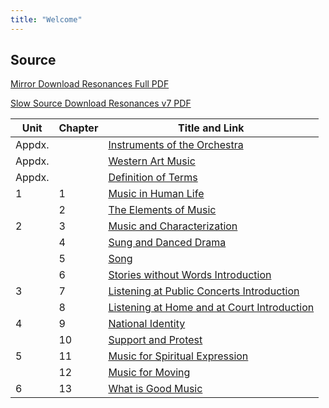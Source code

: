 ```yaml
---
title: "Welcome"
---
```

## Source

[Mirror Download Resonances Full PDF](resonance-v7.pdf)

[Slow Source Download Resonances v7 PDF](https://web.ung.edu/media/university-press/Resonances-v7.pdf?t=1739240426269)

| Unit   | Chapter | Title and Link                                                                                                |
|--------|---------|---------------------------------------------------------------------------------------------------------------|
| Appdx. |         | [Instruments of the Orchestra](Appendices_Instruments_of_the_Orchestra.pdf)                                   |
| Appdx. |         | [Western Art Music](Appendices_Western_Art_Music.pdf)                                                         |
| Appdx. |         | [Definition of Terms](Appendices_Definition_of_Terms.pdf)                                                     |
| 1      | 1       | [Music in Human Life](Unit1_Chapter1_Music_in_Human_Life.pdf)                                                 |
|        | 2       | [The Elements of Music](Unit1_Chapter2_The_Elements_of_Music.pdf)                                             |
| 2      | 3       | [Music and Characterization](Unit2_Chapter3_Music_and_Characterization.pdf)                                   |
|        | 4       | [Sung and Danced Drama](Unit2_Chapter4_Sung_and_Danced_Drama.pdf)                                             |
|        | 5       | [Song](Unit2_Chapter5_Song.pdf)                                                                               |
|        | 6       | [Stories without Words Introduction](Unit2_Chapter6_Stories_without_Words_Introduction.pdf)                   |
| 3      | 7       | [Listening at Public Concerts Introduction](Unit3_Chapter7_Listening_at_Public_Concerts_Introduction.pdf)     |
|        | 8       | [Listening at Home and at Court Introduction](Unit3_Chapter8_Listening_at_Home_and_at_Court_Introduction.pdf) |
| 4      | 9       | [National Identity](Unit4_Chapter9_National_Identity.pdf)                                                     |
|        | 10      | [Support and Protest](Unit4_Chapter10_Support_and_Protest.pdf)                                                |
| 5      | 11      | [Music for Spiritual Expression](Unit5_Chapter11_Music_for_Spiritual_Expression.pdf)                          |
|        | 12      | [Music for Moving](Unit5_Chapter12_Music_for_Moving.pdf)                                                      |
| 6      | 13      | [What is Good Music](Unit6_Chapter13_What_is_Good_Music.pdf)                                                  |


